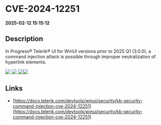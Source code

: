 # CVE-2024-12251

**2025-02-12 15:15:12**

## Description
In Progress® Telerik® UI for WinUI versions prior to 2025 Q1 (3.0.0), a command injection attack is possible through improper neutralization of hyperlink elements.

![](https://img.shields.io/static/v1?label=Score&message=7.8&color=red)
![](https://img.shields.io/static/v1?label=Severity&message=HIGH&color=red)
![](https://img.shields.io/static/v1?label=CWE&message=RCE&color=green)![](https://img.shields.io/static/v1?label=CWE&message=RCE&color=green)

## Links
- [https://docs.telerik.com/devtools/winui/security/kb-security-command-injection-cve-2024-12251](https://docs.telerik.com/devtools/winui/security/kb-security-command-injection-cve-2024-12251)
